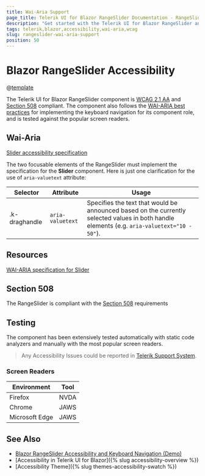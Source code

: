 ```yaml
---
title: Wai-Aria Support
page_title: Telerik UI for Blazor RangeSlider Documentation - RangeSlider  Accessibility
description: "Get started with the Telerik UI for Blazor RangeSlider and learn about its accessibility support for WAI-ARIA, Section 508, and WCAG 2.1."
tags: telerik,blazor,accessibility,wai-aria,wcag
slug: rangeslider-wai-aria-support
position: 50
---
```


# Blazor RangeSlider Accessibility

@[template](/_contentTemplates/common/parameters-table-styles.md#table-layout)



The Telerik UI for Blazor RangeSlider component is [WCAG 2.1 AA](https://www.w3.org/TR/WCAG21/) and [Section 508](http://www.section508.gov/) compliant. The component also follows the [WAI-ARIA best practices](https://www.w3.org/WAI/ARIA/apg/) for implementing the keyboard navigation for its component role, and is tested against the popular screen readers.

## Wai-Aria

[Slider accessibility specification]({{slider_a11y_link}})


The two focusable elements of the RangeSlider must implement the specification for the **Slider** component. Here is just one clarification for the use of `aria-valuetext` attribute:

| Selector | Attribute | Usage |
| -------- | --------- | ----- |
| .k-draghandle | `aria-valuetext` | Specifies the text that would be announced based on the currently selected values in both handle elements (e.g. `aria-valuetext="10 - 50"`). |

## Resources

[WAI-ARIA specification for Slider](https://www.w3.org/TR/wai-aria-1.2/#slider)

## Section 508


The RangeSlider is compliant with the [Section 508](http://www.section508.gov/) requirements

## Testing


The component has been extensively tested automatically with static code analyzers and manually with the most popular screen readers.

> Any Accessibility Issues could be reported in [Telerik Support System](https://www.telerik.com/account/support-center).

### Screen Readers

| Environment | Tool |
| ----------- | ---- |
| Firefox | NVDA |
| Chrome | JAWS |
| Microsoft Edge | JAWS |



## See Also

* [Blazor RangeSlider Accessibility and Keyboard Navigation (Demo)](https://demos.telerik.com/blazor-ui/rangeslider/keyboard-navigation)
* [Accessibility in Telerik UI for Blazor]({% slug accessibility-overview %})
* [Accessibility Theme]({% slug themes-accessibility-swatch %})
